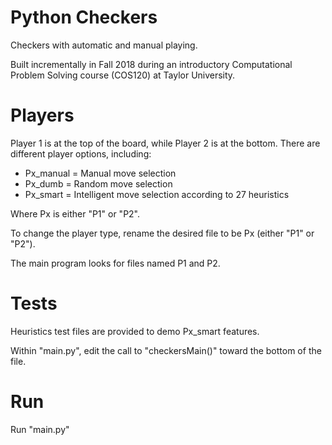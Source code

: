 # Python Checkers
Checkers with automatic and manual playing.

Built incrementally in Fall 2018 during an introductory Computational Problem Solving course (COS120) at Taylor University.

# Players
Player 1 is at the top of the board, while Player 2 is at the bottom. There are different player options, including:
 - Px_manual	= 	Manual move selection
 - Px_dumb		= 	Random move selection
 - Px_smart		=	Intelligent move selection according to 27 heuristics
 
Where Px is either "P1" or "P2". 

To change the player type, rename the desired file to be Px (either "P1" or "P2").

The main program looks for files named P1 and P2.

# Tests
Heuristics test files are provided to demo Px_smart features.

Within "main.py", edit the call to "checkersMain()" toward the bottom of the file.

# Run
Run "main.py"